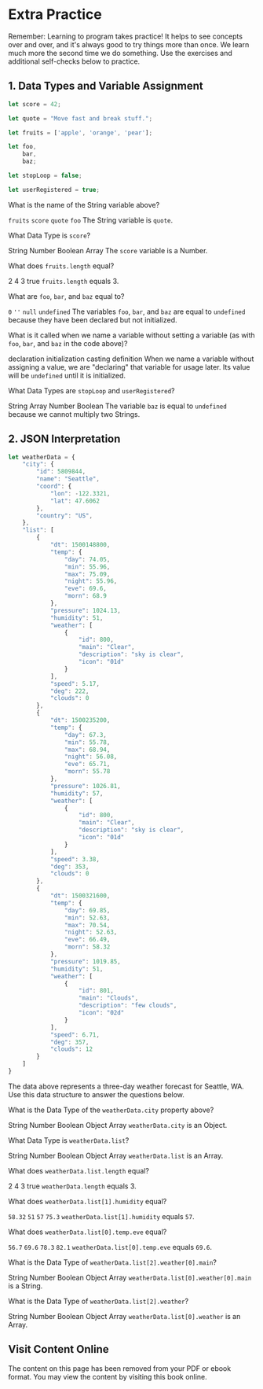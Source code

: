 # Extra Practice

Remember: Learning to program takes practice! It helps to see concepts over and over, and it's always good to try things more than once. We learn much more the second time we do something. Use the exercises and additional self-checks below to practice.

## 1. Data Types and Variable Assignment

```js
let score = 42;

let quote = "Move fast and break stuff.";

let fruits = ['apple', 'orange', 'pear'];

let foo,
    bar,
    baz;

let stopLoop = false;

let userRegistered = true;

```
<quiz name="">
    <question>
        <p>What is the name of the String variable above?</p>
        <answer><code>fruits</code></answer>
        <answer><code>score</code></answer>
        <answer correct><code>quote</code></answer>
        <answer><code>foo</code></answer>
        <explanation>The String variable is <code>quote</code>.</explanation>
    </question>
    <question>
        <p>What Data Type is <code>score</code>?</p>
        <answer>String</answer>
        <answer correct>Number</answer>
        <answer>Boolean</answer>
        <answer>Array</answer>
        <explanation>The <code>score</code> variable is a Number.</explanation>
    </question>
    <question>
        <p>What does <code>fruits.length</code> equal?</p>
        <answer>2</answer>
        <answer>4</answer>
        <answer correct>3</answer>
        <answer>true</answer>
        <explanation><code>fruits.length</code> equals 3.</explanation>
    </question>
    <question>
        <p>What are <code>foo</code>, <code>bar</code>, and <code>baz</code> equal to?</p>
        <answer><code>0</code></answer>
        <answer correct><code>''</code></answer>
        <answer><code>null</code></answer>
        <answer><code>undefined</code></answer>
        <explanation>The variables <code>foo</code>, <code>bar</code>, and <code>baz</code> are equal to <code>undefined</code> because they have been declared but not initialized.</explanation>
    </question>
    <question>
        <p>What is it called when we name a variable without setting a variable (as with <code>foo</code>, <code>bar</code>, and <code>baz</code> in the code above)?</p>
        <answer correct>declaration</answer>
        <answer>initialization</answer>
        <answer>casting</answer>
        <answer>definition</answer>
        <explanation>When we name a variable without assigning a value, we are "declaring" that variable for usage later. Its value will be <code>undefined</code> until it is initialized.</explanation>
    </question>
    <question>
        <p>What Data Types are <code>stopLoop</code> and <code>userRegistered</code>?</p>
        <answer>String</answer>
        <answer>Array</answer>
        <answer>Number</answer>
        <answer correct>Boolean</answer>
        <explanation>The variable <code>baz</code> is equal to <code>undefined</code> because we cannot multiply two Strings.</explanation>
    </question>

</quiz>

## 2. JSON Interpretation

```js
let weatherData = {
    "city": {
        "id": 5809844,
        "name": "Seattle",
        "coord": {
            "lon": -122.3321,
            "lat": 47.6062
        },
        "country": "US",
    },
    "list": [
        {
            "dt": 1500148800,
            "temp": {
                "day": 74.05,
                "min": 55.96,
                "max": 75.09,
                "night": 55.96,
                "eve": 69.6,
                "morn": 68.9
            },
            "pressure": 1024.13,
            "humidity": 51,
            "weather": [
                {
                    "id": 800,
                    "main": "Clear",
                    "description": "sky is clear",
                    "icon": "01d"
                }
            ],
            "speed": 5.17,
            "deg": 222,
            "clouds": 0
        },
        {
            "dt": 1500235200,
            "temp": {
                "day": 67.3,
                "min": 55.78,
                "max": 68.94,
                "night": 56.08,
                "eve": 65.71,
                "morn": 55.78
            },
            "pressure": 1026.81,
            "humidity": 57,
            "weather": [
                {
                    "id": 800,
                    "main": "Clear",
                    "description": "sky is clear",
                    "icon": "01d"
                }
            ],
            "speed": 3.38,
            "deg": 353,
            "clouds": 0
        },
        {
            "dt": 1500321600,
            "temp": {
                "day": 69.85,
                "min": 52.63,
                "max": 70.54,
                "night": 52.63,
                "eve": 66.49,
                "morn": 58.32
            },
            "pressure": 1019.85,
            "humidity": 51,
            "weather": [
                {
                    "id": 801,
                    "main": "Clouds",
                    "description": "few clouds",
                    "icon": "02d"
                }
            ],
            "speed": 6.71,
            "deg": 357,
            "clouds": 12
        }
    ]
}

```

The data above represents a three-day weather forecast for Seattle, WA. Use this data structure to answer the questions below.

<quiz name="">
    <question>
        <p>What is the Data Type of the <code>weatherData.city</code> property above?</p>
        <answer>String</answer>
        <answer>Number</answer>
        <answer>Boolean</answer>
        <answer correct>Object</answer>
        <answer>Array</answer>
        <explanation><code>weatherData.city</code> is an Object.</explanation>
    </question>
    <question>
        <p>What Data Type is <code>weatherData.list</code>?</p>
        <answer>String</answer>
        <answer>Number</answer>
        <answer>Boolean</answer>
        <answer>Object</answer>
        <answer correct>Array</answer>
        <explanation><code>weatherData.list</code> is an Array.</explanation>
    </question>
    <question>
        <p>What does <code>weatherData.list.length</code> equal?</p>
        <answer>2</answer>
        <answer>4</answer>
        <answer correct>3</answer>
        <answer>true</answer>
        <explanation><code>weatherData.length</code> equals 3.</explanation>
    </question>
    <question>
        <p>What does <code>weatherData.list[1].humidity</code> equal?</p>
        <answer><code>58.32</code></answer>
        <answer><code>51</code></answer>
        <answer correct><code>57</code></answer>
        <answer><code>75.3</code></answer>
        <explanation><code>weatherData.list[1].humidity</code> equals <code>57</code>.</explanation>
    </question>
    <question>
        <p>What does <code>weatherData.list[0].temp.eve</code> equal?</p>
        <answer><code>56.7</code></answer>
        <answer correct><code>69.6</code></answer>
        <answer><code>78.3</code></answer>
        <answer><code>82.1</code></answer>
        <explanation><code>weatherData.list[0].temp.eve</code> equals <code>69.6</code>.</explanation>
    </question>
    <question>
        <p>What is the Data Type of <code>weatherData.list[2].weather[0].main</code>?</p>
        <answer correct>String</answer>
        <answer>Number</answer>
        <answer>Boolean</answer>
        <answer>Object</answer>
        <answer>Array</answer>
        <explanation><code>weatherData.list[0].weather[0].main</code> is a String.</explanation>
    </question>
    <question>
        <p>What is the Data Type of <code>weatherData.list[2].weather</code>?</p>
        <answer>String</answer>
        <answer>Number</answer>
        <answer>Boolean</answer>
        <answer>Object</answer>
        <answer correct>Array</answer>
        <explanation><code>weatherData.list[0].weather</code> is an Array.</explanation>
    </question>

</quiz>






<div class="no-quiz">
     <h2>Visit Content Online</h2>
     <p> 
         The content on this page has been removed from your PDF 
         or ebook format. You may view the content by visiting
         this book online.
     </p>
</div>
